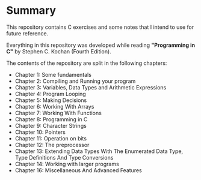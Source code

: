# Summary

This repository contains C exercises and some notes that I intend to use for future reference. 

Everything in this repository was developed while reading **"Programming in C"** by Stephen C. Kochan (Fourth Edition).

The contents of the repository are split in the following chapters:

* Chapter 1: Some fundamentals
* Chapter 2: Compiling and Running your program
* Chapter 3: Variables, Data Types and Arithmetic Expressions
* Chapter 4: Program Looping
* Chapter 5: Making Decisions
* Chapter 6: Working With Arrays
* Chapter 7: Working With Functions
* Chapter 8: Programming in C
* Chapter 9: Character Strings
* Chapter 10: Pointers
* Chapter 11: Operation on bits
* Chapter 12: The preprocessor
* Chapter 13: Extending Data Types With The Enumerated Data Type, Type Definitions And Type Conversions
* Chapter 14: Working with larger programs
* Chapter 16: Miscellaneous And Advanced Features
